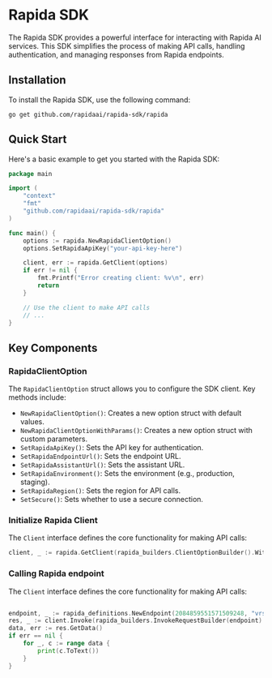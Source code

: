 # Rapida SDK

The Rapida SDK provides a powerful interface for interacting with Rapida AI services. This SDK simplifies the process of making API calls, handling authentication, and managing responses from Rapida endpoints.

## Installation

To install the Rapida SDK, use the following command:

```
go get github.com/rapidaai/rapida-sdk/rapida
```

## Quick Start

Here's a basic example to get you started with the Rapida SDK:

```go
package main

import (
    "context"
    "fmt"
    "github.com/rapidaai/rapida-sdk/rapida"
)

func main() {
    options := rapida.NewRapidaClientOption()
    options.SetRapidaApiKey("your-api-key-here")

    client, err := rapida.GetClient(options)
    if err != nil {
        fmt.Printf("Error creating client: %v\n", err)
        return
    }

    // Use the client to make API calls
    // ...
}
```

## Key Components

### RapidaClientOption

The `RapidaClientOption` struct allows you to configure the SDK client. Key methods include:

- `NewRapidaClientOption()`: Creates a new option struct with default values.
- `NewRapidaClientOptionWithParams()`: Creates a new option struct with custom parameters.
- `SetRapidaApiKey()`: Sets the API key for authentication.
- `SetRapidaEndpointUrl()`: Sets the endpoint URL.
- `SetRapidaAssistantUrl()`: Sets the assistant URL.
- `SetRapidaEnvironment()`: Sets the environment (e.g., production, staging).
- `SetRapidaRegion()`: Sets the region for API calls.
- `SetSecure()`: Sets whether to use a secure connection.

### Initialize Rapida Client

The `Client` interface defines the core functionality for making API calls:

```go
client, _ := rapida.GetClient(rapida_builders.ClientOptionBuilder().WithApiKey("{RAPIDA_KEY}").Build())
```

### Calling Rapida endpoint

The `Client` interface defines the core functionality for making API calls:

```go

endpoint, _ := rapida_definitions.NewEndpoint(2084859551571509248, "vrsn_2084859551600869376")
res, _ := client.Invoke(rapida_builders.InvokeRequestBuilder(endpoint).Build())
data, err := res.GetData()
if err == nil {
    for _, c := range data {
        print(c.ToText())
    }
}

```
